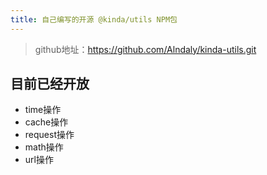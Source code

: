```yaml
---
title: 自己编写的开源 @kinda/utils NPM包
---
```


> github地址：https://github.com/Alndaly/kinda-utils.git

## 目前已经开放

- time操作
- cache操作
- request操作
- math操作
- url操作